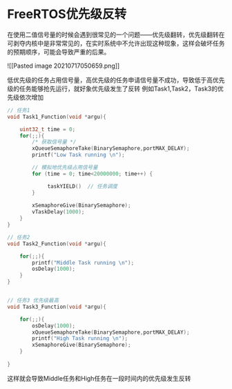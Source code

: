 # FreeRTOS优先级反转
在使用二值信号量的时候会遇到很常见的一个问题——优先级翻转，优先级翻转在可剥夺内核中是非常常见的，在实时系统中不允许出现这种现象，这样会破坏任务的预期顺序，可能会导致严重的后果。

![[Pasted image 20210717050659.png]]

低优先级的任务占用信号量，高优先级的任务申请信号量不成功，导致低于高优先级的任务能够抢先运行，就好象优先级发生了反转
例如Task1,Task2，Task3的优先级依次增加
```c
// 任务1
void Task1_Function(void *argu){

	uint32_t time = 0;
	for(;;){
		/* 获取信号量 */
		xQueueSemaphoreTake(BinarySemaphore,portMAX_DELAY);
		printf("Low Task running \n");

		// 模拟地优先级占用信号量
		for (time = 0; time<20000000; time++) {

			 taskYIELD()  // 任务调度
		}
		
		xSemaphoreGive(BinarySemaphore);
		vTaskDelay(1000);
	}
}

// 任务2
void Task2_Function(void *argu){

	for(;;){
		printf("Middle Task running \n");
		osDelay(1000);
	}
}


// 任务3 优先级最高
void Task3_Function(void *argu){

	for(;;){
		osDelay(1000);
		xQueueSemaphoreTake(BinarySemaphore,portMAX_DELAY);
		printf("High Task running \n");
		xSemaphoreGive(BinarySemaphore);
	}
	
}
```
这样就会导致Middle任务和High任务在一段时间内的优先级发生反转

